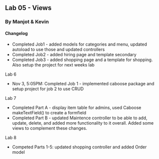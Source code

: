 ## Lab 05 - Views

### By Manjot & Kevin


#### Changelog

- Completed Job1 - added models for categories and menu, updated autoload to use those and updated controllers
- Completed Job2 - added hiring page and template secondary
- Completed Job3 - added shopping page and a template for shopping. Also setup the project for next weeks lab

Lab 6
- Nov 3, 5:05PM: Completed Job 1 - implemented caboose package and setup project for job 2 to use CRUD

Lab 7
- Completed Part A - display item table for admins, used Caboose makeTextField() to create a formfield
- Completed Part B - updated Maintence controller to be able to add, update, delete, and added more functionality to it overall. Added some views to complement these changes.

Lab 8
- Competed Parts 1-5: updated shopping controller and added Order model

